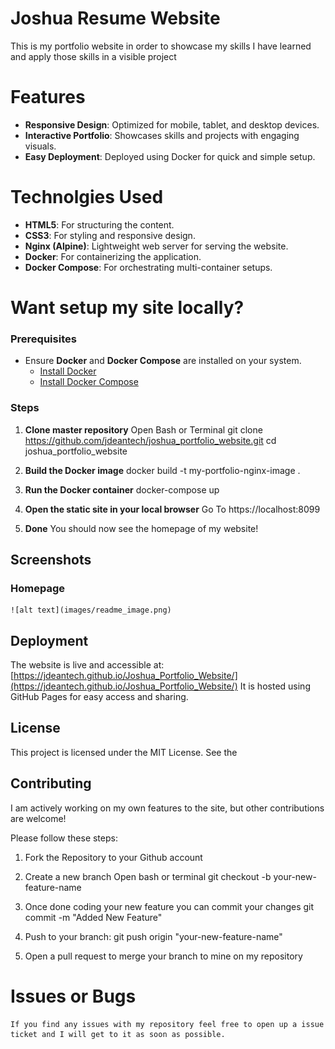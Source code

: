 # Joshua Resume Website
This is my portfolio website in order to showcase my skills I have learned and apply those skills in a visible project

# Features
- **Responsive Design**: Optimized for mobile, tablet, and desktop devices.
- **Interactive Portfolio**: Showcases skills and projects with engaging visuals.
- **Easy Deployment**: Deployed using Docker for quick and simple setup.

# Technolgies Used
- **HTML5**: For structuring the content.
- **CSS3**: For styling and responsive design.
- **Nginx (Alpine)**: Lightweight web server for serving the website.
- **Docker**: For containerizing the application.
- **Docker Compose**: For orchestrating multi-container setups.

# Want setup my site locally? 

### Prerequisites
- Ensure **Docker** and **Docker Compose** are installed on your system.
  - [Install Docker](https://docs.docker.com/get-docker/)
  - [Install Docker Compose](https://docs.docker.com/compose/install/)

### Steps
1. **Clone master repository**
    Open Bash or Terminal
    git clone https://github.com/jdeantech/joshua_portfolio_website.git
    cd joshua_portfolio_website

2. **Build the Docker image**
    docker build -t my-portfolio-nginx-image . 

3. **Run the Docker container**
    docker-compose up

4. **Open the static site in your local browser**
    Go To https://localhost:8099

5. **Done** You should now see the homepage of my website!
   
## Screenshots

### Homepage
    ![alt text](images/readme_image.png)


## Deployment
The website is live and accessible at: [https://jdeantech.github.io/Joshua_Portfolio_Website/](https://jdeantech.github.io/Joshua_Portfolio_Website/)
It is hosted using GitHub Pages for easy access and sharing.

## License
This project is licensed under the MIT License. See the 

## Contributing

I am actively working on my own features to the site, but other contributions are welcome!
    
Please follow these steps:

1. Fork the Repository to your Github account

2. Create a new branch
    Open bash or terminal
    git checkout -b your-new-feature-name

3. Once done coding your new feature you can commit your changes
    git commit -m "Added New Feature"

4. Push to your branch:
    git push origin "your-new-feature-name"

5. Open a pull request to merge your branch to mine on my repository

# Issues or Bugs
    If you find any issues with my repository feel free to open up a issue ticket and I will get to it as soon as possible.
